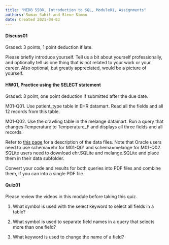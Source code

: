 ```yaml
---
title: "MEDB 5508, Introduction to SQL, Module01, Assignments"
authors: Suman Sahil and Steve Simon
date: Created 2021-04-03
---
```


#### Discuss01

Graded: 3 points, 1 point deduction if late.

Please briefly introduce yourself. Tell us a bit about yourself professionally, and optionally tell us one thing that is not related to your work or your career. Also optional, but greatly appreciated, would be a picture of yourself.

#### HW01, Practice using the SELECT statement

Graded: 3 point, one point deduction if submitted after the due date.

M01-Q01. Use patient_type table in EHR datamart. Read all the fields and all 12 records from this table.

M01-Q02. Use the crawling table in the melange datamart. Run a query that changes Temperature to Temperature_F and displays all three fields and all records.

Refer to [this page][git1] for a description of the data files. Note that Oracle users need to use schema=ehr for M01-Q01 and schema=melange for M01-Q02. SQLite users need to download ehr.SQLite and melange.SQLite and place them in their data subfolder. 

Convert your code and results for both queries into PDF files and combine them, if you can into a single PDF file.

#### Quiz01

Please review the videos in this module before taking this quiz.

1. What symbol is used with the select keyword to select all fields in a table?

2. What symbol is used to separate field names in a query that selects more than one field?

3. What keyword is used to change the name of a field?

[git1]: https://github.com/pmean/introduction-to-sql/blob/master/data/all-data.md


